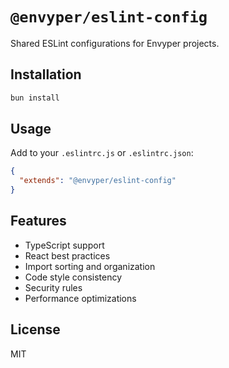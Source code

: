 # `@envyper/eslint-config`

Shared ESLint configurations for Envyper projects.

## Installation

```bash
bun install
```

## Usage

Add to your `.eslintrc.js` or `.eslintrc.json`:

```json
{
  "extends": "@envyper/eslint-config"
}
```

## Features

- TypeScript support
- React best practices
- Import sorting and organization
- Code style consistency
- Security rules
- Performance optimizations

## License

MIT
